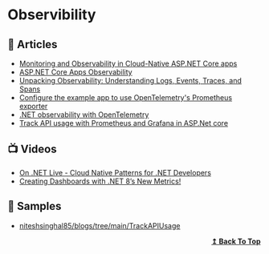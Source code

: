 
# Observibility

## 📕 Articles
- [Monitoring and Observability in Cloud-Native ASP.NET Core apps](https://devblogs.microsoft.com/aspnet/monitoring-and-observability-in-cloud-native-asp-net-core-apps/)
- [ASP.NET Core Apps Observability](https://devblogs.microsoft.com/aspnet/observability-asp-net-core-apps)
- [Unpacking Observability: Understanding Logs, Events, Traces, and Spans](https://medium.com/dzerolabs/observability-journey-understanding-logs-events-traces-and-spans-836524d63172)
- [Configure the example app to use OpenTelemetry's Prometheus exporter](https://learn.microsoft.com/en-us/dotnet/core/diagnostics/metrics-collection#configure-the-example-app-to-use-opentelemetrys-prometheus-exporter)
- [.NET observability with OpenTelemetry](https://learn.microsoft.com/en-us/dotnet/core/diagnostics/observability-with-otel)
- [Track API usage with Prometheus and Grafana in ASP.Net core](https://medium.com/@niteshsinghal85/track-api-usage-with-prometheus-and-grafana-in-asp-net-core-cfdf03346b4)

## 📺 Videos

- [On .NET Live - Cloud Native Patterns for .NET Developers](https://www.youtube.com/watch?v=PDdHa0ushJ0)
- [Creating Dashboards with .NET 8’s New Metrics!](https://www.youtube.com/watch?v=A2pKhNQoQUU)

## 🚀 Samples

- [niteshsinghal85/blogs/tree/main/TrackAPIUsage](https://github.com/niteshsinghal85/blogs/tree/main/TrackAPIUsage)

<div align="right">
  <b><a href="#contents">↥ Back To Top</a></b>
</div>
	